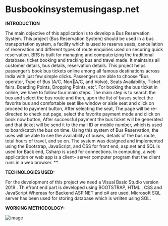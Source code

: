 # Busbookinsystemusingasp.net
**INTRODUCTION**

The main objective of this application is to develop a Bus Reservation System. This project (Bus Reservation System) should be used in a bus transportation system, a facility which is used to reserve seats, cancellation of reservation and different types of route enquiries used on securing quick reservation. BRS is built for managing and computerizing the traditional database, ticket booking and tracking bus and travel made. It maintains all customer details, bus details, reservation details. This project helps passenger’s book bus tickets online among all famous destinations across India with just few simple clicks. Passengers are able to choose “Bus operator, Type of Bus (A/C, NonA/C, and Volvo), Seats Availability, Ticket fairs, Boarding Points, Dropping Points, etc”. For booking the bus ticket in online, we have to follow four main steps. The main step is to search the bus and select the bus route and then, upon the list of buses select the favorite bus and comfortable seat like window or aisle seat and click on proceed to payment button, After selecting the seat, The page will be re-directed to check out page, select the favorite payment mode and click on book now button, After successful payment the bus ticket will be generated and that ticket will be send it to the mail ID or mobile number, which is used to board/catch the bus on time. Using this system of Bus Reservation, the uses will be able to see the availability of buses, details of the bus route, total hours of travel, and so on. The system was designed and implemented using the Bootstrap, JavaScript, and CSS for front end, asp.net and SQL is used for Back end, Csharp is used for connections. In computing, a web application or web app is a client– server computer program that the client runs in a web browser. **

**TECHNOLOGIES USED:**

For the development of this project we need a Visual Basic Studio version 2019 . Th efront end part is developed using BOOTSTRAP, HTML , CSS and JavaScript Whereas for Backend ASP.NET and c# are used. Microsoft SQL server has been used for storing database which is wriiten using SQL.

**WORKING METHODOLOGY:**

![image](https://user-images.githubusercontent.com/93482369/233977623-6cf310e6-1669-4ba0-9e6a-a90d6a69f9c9.png)
